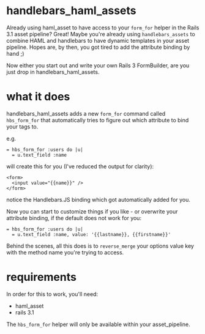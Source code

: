 # handlebars\_haml\_assets

Already using haml\_asset to have access to your `form_for` helper in the Rails 3.1 asset pipeline? Great! Maybe you're already using `handlebars_assets` to combine HAML and handlebars to have dynamic templates in your asset pipeline. Hopes are, by then, you got tired to add the attribute binding by hand ;)

Now either you start out and write your own Rails 3 FormBuilder, are you just drop in handlebars\_haml\_assets.

# what it does

handlebars\_haml\_assets adds a new `form_for` command called `hbs_form_for` that automatically tries to figure out which attribute to bind your tags to.

e.g.

    = hbs_form_for :users do |u|
      = u.text_field :name

will create this for you (I've reduced the output for clarity):

    <form>
      <input value="{{name}}" />
    </form>

notice the Handlebars.JS binding which got automatically added for you.

Now you can start to customize things if you like - or overwrite your attribute binding, if the default does not work for you:

    = hbs_form_for :users do |u|
      = u.text_field :name, value: '{{lastname}}, {{firstname}}'

Behind the scenes, all this does is to `reverse_merge` your options value key with the method name you're trying to access.

# requirements

In order for this to work, you'll need:

 - haml_asset
 - rails 3.1

The `hbs_form_for` helper will only be available within your asset\_pipeline.